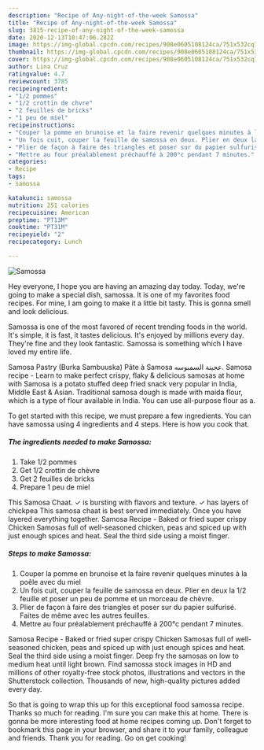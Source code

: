 ```yaml
---
description: "Recipe of Any-night-of-the-week Samossa"
title: "Recipe of Any-night-of-the-week Samossa"
slug: 3815-recipe-of-any-night-of-the-week-samossa
date: 2020-12-13T10:47:06.282Z
image: https://img-global.cpcdn.com/recipes/908e0605108124ca/751x532cq70/samossa-photo-principale-de-la-recette.jpg
thumbnail: https://img-global.cpcdn.com/recipes/908e0605108124ca/751x532cq70/samossa-photo-principale-de-la-recette.jpg
cover: https://img-global.cpcdn.com/recipes/908e0605108124ca/751x532cq70/samossa-photo-principale-de-la-recette.jpg
author: Lina Cruz
ratingvalue: 4.7
reviewcount: 3785
recipeingredient:
- "1/2 pommes"
- "1/2 crottin de chvre"
- "2 feuilles de bricks"
- "1 peu de miel"
recipeinstructions:
- "Couper la pomme en brunoise et la faire revenir quelques minutes à la poêle avec du miel"
- "Un fois cuit, couper la feuille de samossa en deux. Plier en deux la 1/2 feuille et poser un peu de pomme et un morceau de chèvre."
- "Plier de façon à faire des triangles et poser sur du papier sulfurisé. Faites de même avec les autres feuilles."
- "Mettre au four préalablement préchauffé à 200°c pendant 7 minutes."
categories:
- Recipe
tags:
- samossa

katakunci: samossa 
nutrition: 251 calories
recipecuisine: American
preptime: "PT13M"
cooktime: "PT31M"
recipeyield: "2"
recipecategory: Lunch

---
```



![Samossa](https://img-global.cpcdn.com/recipes/908e0605108124ca/751x532cq70/samossa-photo-principale-de-la-recette.jpg)

Hey everyone, I hope you are having an amazing day today. Today, we're going to make a special dish, samossa. It is one of my favorites food recipes. For mine, I am going to make it a little bit tasty. This is gonna smell and look delicious.

Samossa is one of the most favored of recent trending foods in the world. It's simple, it is fast, it tastes delicious. It's enjoyed by millions every day. They're fine and they look fantastic. Samossa is something which I have loved my entire life.

Samosa Pastry (Burka Sambuuska) Pâte à Samosa عجينة السمبوسه. Samosa recipe - Learn to make perfect crispy, flaky &amp; delicious samosas at home with Samosa is a potato stuffed deep fried snack very popular in India, Middle East &amp; Asian. Traditional samosa dough is made with maida flour, which is a type of flour available in India. You can use all-purpose flour as a.


To get started with this recipe, we must prepare a few ingredients. You can have samossa using 4 ingredients and 4 steps. Here is how you cook that.

<!--inarticleads1-->

##### The ingredients needed to make Samossa:

1. Take 1/2 pommes
1. Get 1/2 crottin de chèvre
1. Get 2 feuilles de bricks
1. Prepare 1 peu de miel


This Samosa Chaat. ✓ is bursting with flavors and texture. ✓ has layers of chickpea This samosa chaat is best served immediately. Once you have layered everything together. Samosa Recipe - Baked or fried super crispy Chicken Samosas full of well-seasoned chicken, peas and spiced up with just enough spices and heat. Seal the third side using a moist finger. 

<!--inarticleads2-->

##### Steps to make Samossa:

1. Couper la pomme en brunoise et la faire revenir quelques minutes à la poêle avec du miel
1. Un fois cuit, couper la feuille de samossa en deux. Plier en deux la 1/2 feuille et poser un peu de pomme et un morceau de chèvre.
1. Plier de façon à faire des triangles et poser sur du papier sulfurisé. Faites de même avec les autres feuilles.
1. Mettre au four préalablement préchauffé à 200°c pendant 7 minutes.


Samosa Recipe - Baked or fried super crispy Chicken Samosas full of well-seasoned chicken, peas and spiced up with just enough spices and heat. Seal the third side using a moist finger. Deep fry the samosas on low to medium heat until light brown. Find samossa stock images in HD and millions of other royalty-free stock photos, illustrations and vectors in the Shutterstock collection. Thousands of new, high-quality pictures added every day. 

So that is going to wrap this up for this exceptional food samossa recipe. Thanks so much for reading. I'm sure you can make this at home. There is gonna be more interesting food at home recipes coming up. Don't forget to bookmark this page in your browser, and share it to your family, colleague and friends. Thank you for reading. Go on get cooking!
